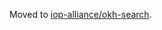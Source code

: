 Moved to [iop-alliance/okh-search](https://github.com/iop-alliance/okh-search/tree/master/design-docs).
